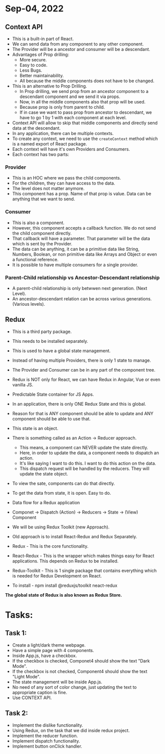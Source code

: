 # Sep-04, 2022

## Context API
- This is a built-in part of React.
- We can send data from any component to any other component.
- The Provider will be a ancestor and consumer will be a descendant.
- Advantages of Prop drilling:
  - More secure.
  - Easy to code.
  - Less Bugs.
  - Better maintainability.
  - All because the middle components does not have to be changed.
- This is an alternative to Prop Drilling.
  - In Prop drilling, we send prop from an ancestor component to a descendant component and we send it via props.
  - Now, in all the middle components also that prop will be used.
  - Because prop is only from parent to child.
  - If in case we want to pass prop from ancestor to descendant, we have to go 1 by 1 with each component at each level.
- Context API will allow to skip that middle components and directly send data at the descendant.
- In any application, there can be multiple contexts.
- To create any context, we need to use the `createContext` method which is a named export of React package.
- Each context will have it's own Providers and Consumers.
- Each context has two parts:

### Provider
- This is an HOC where we pass the child components.
- For the children, they can have access to the data.
- The level does not matter anymore.
- This component has a prop. Name of that prop is value. Data can be anything that we want to send.

### Consumer
- This is also a component.
- However, this component accepts a callback function. We do not send the child component directly.
- That callback will have a parameter. That parameter will be the data which is sent by the Provider.
- The data can be anything, it can be a primitive data like String, Numbers, Boolean, or non primitive data like Arrays and Object or even a functional reference.
- It is possible to have multiple consumers for a single provider.


### Parent-Child relationship vs Ancestor-Descendant relationship
- A parent-child relationship is only betwwen next generation. (Next Level).
- An ancestor-descendant relation can be across various generations. (Various levels).


## Redux
- This is a third party package.
- This needs to be installed separately.
- This is used to have a global state management.
- Instead of having multiple Providers, there is only 1 state to manage.
- The Provider and Consumer can be in any part of the component tree.
- Redux is NOT only for React, we can have Redux in Angular, Vue or even vanilla JS.
- Predictable State container for JS Apps.
- In an application, there is only ONE Redux State and this is global.
- Reason for that is ANY component should be able to update and ANY component should be able to use that.
- This state is an object.
- There is something called as an Action -> Reducer approach.
  - This means, a component can NEVER update the state directly.
  - Here, in order to update the data, a component needs to dispatch an action.
  - It's like saying I want to do this. I want to do this action on the data.
  - This dispatch request will be handled by the reducers. They will update the state object.
- To view the sate, components can do that directly.
- To get the data from state, it is open. Easy to do.

- Data flow for a Redux application
- Componet -> Dispatch (Action) -> Reducers -> State -> (View) Component

- We will be using Redux Toolkit (new Approach).
- Old approach is to install React-Redux and Redux Separately.
- Redux - This is the core functionality.
- React-Redux - This is the wrapper which makes things easy for React applications. This depends on Redux to be installed.
- Redux-Toolkit - This is 1 single package that contains everything which is needed for Redux Development on React.

- To install - npm install @reduxjs/toolkit neact-redux

**The global state of Redux is also known as Redux Store.**



# Tasks:
## Task 1:
- Create a light/dark theme webpage.
- Have a simple page with 4 components.
- Inside App.js, have a checkbox.
- If the checkbox is checked, Componet4 should show the text "Dark Mode".
- If the checkbox is not checked, Component4 should show the text "Light Mode".
- The state management will be inside App.js.
- No need of any sort of color change, just updating the text to appropriate caption is fine.
- Use CONTEXT API.

## Task 2:
- Implement the dislike functionality.
- Using Redux, on the task that we did inside redux project.
- Implement the reducer function.
- Implement dispatch functionality.
- Implement button onClick handler.